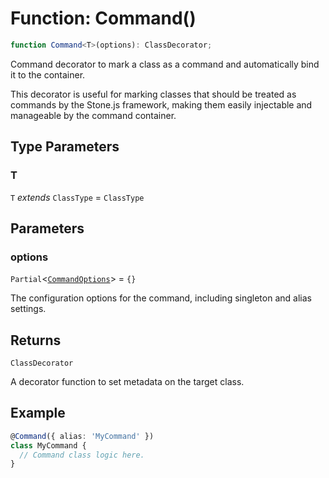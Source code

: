 # Function: Command()

```ts
function Command<T>(options): ClassDecorator;
```

Command decorator to mark a class as a command and automatically bind it to the container.

This decorator is useful for marking classes that should be treated as commands by the Stone.js framework,
making them easily injectable and manageable by the command container.

## Type Parameters

### T

`T` *extends* `ClassType` = `ClassType`

## Parameters

### options

`Partial`\<[`CommandOptions`](../interfaces/CommandOptions.md)\> = `{}`

The configuration options for the command, including singleton and alias settings.

## Returns

`ClassDecorator`

A decorator function to set metadata on the target class.

## Example

```typescript
@Command({ alias: 'MyCommand' })
class MyCommand {
  // Command class logic here.
}
```
